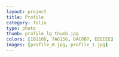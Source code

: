 ```yaml
---
layout: project
title: Profile
category: folio
type: photo
thumb: profile_lg_thumb.jpg
colors: [1B110D, 7A6156, DAC0B7, EEEEEE]
images: [profile_0.jpg, profile_1.jpg]
---
```

